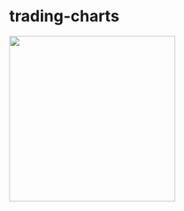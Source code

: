 # trading-charts
<img src="https://user-images.githubusercontent.com/5347535/156959631-177aa09d-24c2-46e9-b6b2-1c84a5c74c4c.png" width=300 />

